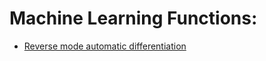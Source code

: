 # Machine Learning Functions:

- [Reverse mode automatic differentiation](/blob/master/reverse_autodiff.py)